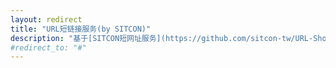 ```yaml
---
layout: redirect
title: "URL短链接服务(by SITCON)"
description: "基于[SITCON短网址服务](https://github.com/sitcon-tw/URL-Shortener)改进而成"
#redirect_to: "#"
---
```

